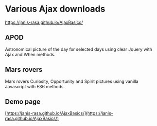 # Various Ajax downloads

https://janis-rasa.github.io/AjaxBasics/

## APOD

Astronomical picture of the day for selected days using clear Jquery with Ajax and When methods.

## Mars rovers

Mars rovers Curiosity, Opportunity and Spirit pictures using vanilla Javascript with ES6 methods

## Demo page

[https://janis-rasa.github.io/AjaxBasics/](https://janis-rasa.github.io/AjaxBasics/)
